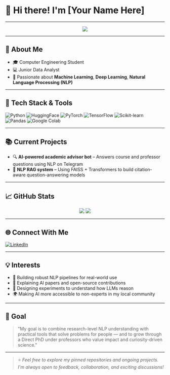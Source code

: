 # 👋 Hi there! I'm [Your Name Here]  

---

<p align="center">
  <img src="https://readme-typing-svg.herokuapp.com?font=Fira+Code&weight=500&size=24&pause=1000&color=36BCF7&center=true&vCenter=true&width=435&lines=Natural+Language+Processing+Enthusiast;ML+%7C+DL+%7C+AI+Researcher;Let's+build+intelligent+systems+together!"/>
</p>

---

## 🔬 About Me
- 🎓 Computer Engineering Student
- 💻 Junior Data Analyst
- 🔎 Passionate about **Machine Learning**, **Deep Learning**, **Natural Language Processing (NLP)**

---

## 🚀 Tech Stack & Tools

![Python](https://img.shields.io/badge/-Python-3776AB?style=for-the-badge&logo=python&logoColor=white)
![HuggingFace](https://img.shields.io/badge/HuggingFace-transformers-yellow?style=for-the-badge)
![PyTorch](https://img.shields.io/badge/-PyTorch-EE4C2C?style=for-the-badge&logo=pytorch&logoColor=white)
![TensorFlow](https://img.shields.io/badge/-TensorFlow-FF6F00?style=for-the-badge&logo=tensorflow&logoColor=white)
![Scikit-learn](https://img.shields.io/badge/-Scikit--learn-F7931E?style=for-the-badge&logo=scikit-learn&logoColor=white)
![Pandas](https://img.shields.io/badge/-Pandas-150458?style=for-the-badge&logo=pandas&logoColor=white)
![Google Colab](https://img.shields.io/badge/-Google%20Colab-F9AB00?style=for-the-badge&logo=google-colab&logoColor=white)

---

## 📚 Current Projects

- 🔍 **AI-powered academic advisor bot** – Answers course and professor questions using NLP on Telegram
- 🧠 **NLP RAG system** – Using FAISS + Transformers to build citation-aware question-answering models


---

## 📈 GitHub Stats

<p align="center">
  <img src="https://github-readme-stats.vercel.app/api?username=hrnrxb&show_icons=true&theme=radical"/>
  <img src="https://github-readme-streak-stats.herokuapp.com/?user=hrnrxb&theme=radical"/>
</p>

---

## 🌐 Connect With Me

[![LinkedIn](https://img.shields.io/badge/-LinkedIn-blue?style=flat&logo=linkedin)](https://www.linkedin.com/in/hamid-namjoo)

---

## 💡 Interests

- 🤖 Building robust NLP pipelines for real-world use
- 📄 Explaining AI papers and open-source contributions
- 🧪 Designing experiments to understand how LLMs reason
- 🌍 Making AI more accessible to non-experts in my local community

---

## 🎯 Goal

> "My goal is to combine research-level NLP understanding with practical tools that solve problems for people — and to grow through a Direct PhD under professors who value impact and curiosity-driven science."

---

> ⭐ *Feel free to explore my pinned repositories and ongoing projects. I'm always open to feedback, collaboration, and exciting discussions!*
